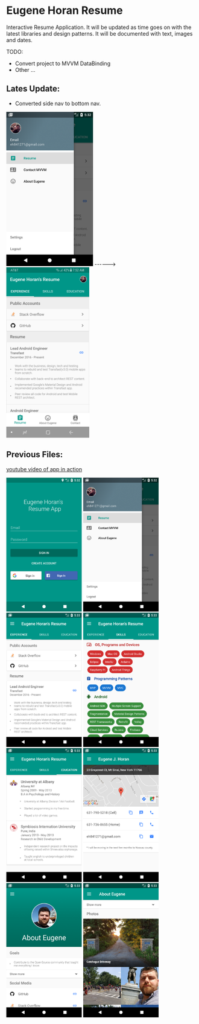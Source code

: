 # Eugene Horan Resume
Interactive Resume Application. 
It will be updated as time goes on with the latest libraries and design patterns. It will be documented with text, images and dates. 

TODO:
- Convert project to MVVM DataBinding
- Other ...
 
## Lates Update:
- Converted side nav to bottom nav. 

<p float="top">
  <img src="https://github.com/EugeneHoran/EugeneHoranResume/blob/master/images/1resumeNav.png" width="230" />
        ------>
  <img src="https://github.com/EugeneHoran/EugeneHoranResume/blob/master/images/00UpdateToNavigation.png" width="220" /> 
</p>


## Previous Files:


[youtube video of app in action](https://www.youtube.com/watch?v=7IJ8SwpVU9E&feature=youtu.be)
<p float="top">
<img src="https://github.com/EugeneHoran/EugeneHoranResume/blob/master/images/0resumeLogin.png" width="200" />
<img src="https://github.com/EugeneHoran/EugeneHoranResume/blob/master/images/1resumeNav.png" width="200"  />
<img src="https://github.com/EugeneHoran/EugeneHoranResume/blob/master/images/2resumeExperience.png" width="200"  />
<img src="https://github.com/EugeneHoran/EugeneHoranResume/blob/master/images/3resumeSkills.png" width="200"  />
<img src="https://github.com/EugeneHoran/EugeneHoranResume/blob/master/images/4resumeEducation.png" width="200"  />
<img src="https://github.com/EugeneHoran/EugeneHoranResume/blob/master/images/5resumeContact.png" width="200"  />
<img src="https://github.com/EugeneHoran/EugeneHoranResume/blob/master/images/6resumeAboutTop.png" width="200"  />
<img src="https://github.com/EugeneHoran/EugeneHoranResume/blob/master/images/7resumeAboutBottom.png" width="200"  />
</p>
